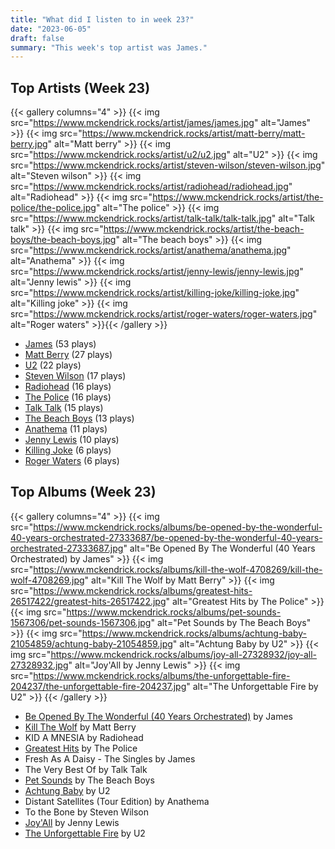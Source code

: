 ```yaml
---
title: "What did I listen to in week 23?"
date: "2023-06-05"
draft: false
summary: "This week's top artist was James."
---
```


## Top Artists (Week 23)

{{< gallery columns="4" >}}
{{< img src="https://www.mckendrick.rocks/artist/james/james.jpg" alt="James" >}}
{{< img src="https://www.mckendrick.rocks/artist/matt-berry/matt-berry.jpg" alt="Matt berry" >}}
{{< img src="https://www.mckendrick.rocks/artist/u2/u2.jpg" alt="U2" >}}
{{< img src="https://www.mckendrick.rocks/artist/steven-wilson/steven-wilson.jpg" alt="Steven wilson" >}}
{{< img src="https://www.mckendrick.rocks/artist/radiohead/radiohead.jpg" alt="Radiohead" >}}
{{< img src="https://www.mckendrick.rocks/artist/the-police/the-police.jpg" alt="The police" >}}
{{< img src="https://www.mckendrick.rocks/artist/talk-talk/talk-talk.jpg" alt="Talk talk" >}}
{{< img src="https://www.mckendrick.rocks/artist/the-beach-boys/the-beach-boys.jpg" alt="The beach boys" >}}
{{< img src="https://www.mckendrick.rocks/artist/anathema/anathema.jpg" alt="Anathema" >}}
{{< img src="https://www.mckendrick.rocks/artist/jenny-lewis/jenny-lewis.jpg" alt="Jenny lewis" >}}
{{< img src="https://www.mckendrick.rocks/artist/killing-joke/killing-joke.jpg" alt="Killing joke" >}}
{{< img src="https://www.mckendrick.rocks/artist/roger-waters/roger-waters.jpg" alt="Roger waters" >}}{{< /gallery >}}

- [James](https://www.mckendrick.rocks/artist/james/) (53 plays)
- [Matt Berry](https://www.mckendrick.rocks/artist/matt-berry/) (27 plays)
- [U2](https://www.mckendrick.rocks/artist/u2/) (22 plays)
- [Steven Wilson](https://www.mckendrick.rocks/artist/steven-wilson/) (17 plays)
- [Radiohead](https://www.mckendrick.rocks/artist/radiohead/) (16 plays)
- [The Police](https://www.mckendrick.rocks/artist/the-police/) (16 plays)
- [Talk Talk](https://www.mckendrick.rocks/artist/talk-talk/) (15 plays)
- [The Beach Boys](https://www.mckendrick.rocks/artist/the-beach-boys/) (13 plays)
- [Anathema](https://www.mckendrick.rocks/artist/anathema/) (11 plays)
- [Jenny Lewis](https://www.mckendrick.rocks/artist/jenny-lewis/) (10 plays)
- [Killing Joke](https://www.mckendrick.rocks/artist/killing-joke/) (6 plays)
- [Roger Waters](https://www.mckendrick.rocks/artist/roger-waters/) (6 plays)


## Top Albums (Week 23)

{{< gallery columns="4" >}}
{{< img src="https://www.mckendrick.rocks/albums/be-opened-by-the-wonderful-40-years-orchestrated-27333687/be-opened-by-the-wonderful-40-years-orchestrated-27333687.jpg" alt="Be Opened By The Wonderful (40 Years Orchestrated) by James" >}}
{{< img src="https://www.mckendrick.rocks/albums/kill-the-wolf-4708269/kill-the-wolf-4708269.jpg" alt="Kill The Wolf by Matt Berry" >}}
{{< img src="https://www.mckendrick.rocks/albums/greatest-hits-26517422/greatest-hits-26517422.jpg" alt="Greatest Hits by The Police" >}}
{{< img src="https://www.mckendrick.rocks/albums/pet-sounds-1567306/pet-sounds-1567306.jpg" alt="Pet Sounds by The Beach Boys" >}}
{{< img src="https://www.mckendrick.rocks/albums/achtung-baby-21054859/achtung-baby-21054859.jpg" alt="Achtung Baby by U2" >}}
{{< img src="https://www.mckendrick.rocks/albums/joy-all-27328932/joy-all-27328932.jpg" alt="Joy'All by Jenny Lewis" >}}
{{< img src="https://www.mckendrick.rocks/albums/the-unforgettable-fire-204237/the-unforgettable-fire-204237.jpg" alt="The Unforgettable Fire by U2" >}}
{{< /gallery >}}

- [Be Opened By The Wonderful (40 Years Orchestrated)](https://www.mckendrick.rocks/albums/be-opened-by-the-wonderful-40-years-orchestrated-27333687/) by James
- [Kill The Wolf](https://www.mckendrick.rocks/albums/kill-the-wolf-4708269/) by Matt Berry
- KID A MNESIA by Radiohead
- [Greatest Hits](https://www.mckendrick.rocks/albums/greatest-hits-26517422/) by The Police
- Fresh As A Daisy - The Singles by James
- The Very Best Of by Talk Talk
- [Pet Sounds](https://www.mckendrick.rocks/albums/pet-sounds-1567306/) by The Beach Boys
- [Achtung Baby](https://www.mckendrick.rocks/albums/achtung-baby-21054859/) by U2
- Distant Satellites (Tour Edition) by Anathema
- To the Bone by Steven Wilson
- [Joy'All](https://www.mckendrick.rocks/albums/joy-all-27328932/) by Jenny Lewis
- [The Unforgettable Fire](https://www.mckendrick.rocks/albums/the-unforgettable-fire-204237/) by U2
